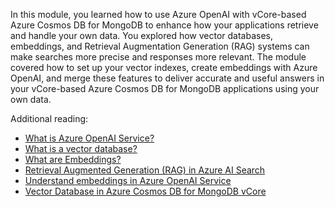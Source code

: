 In this module, you learned how to use Azure OpenAI with vCore-based Azure Cosmos DB for MongoDB to enhance how your applications retrieve and handle your own data. You explored how vector databases, embeddings, and Retrieval Augmentation Generation (RAG) systems can make searches more precise and responses more relevant. The module covered how to set up your vector indexes, create embeddings with Azure OpenAI, and merge these features to deliver accurate and useful answers in your vCore-based Azure Cosmos DB for MongoDB applications using your own data.

Additional reading:

- [What is Azure OpenAI Service?](/azure/ai-services/openai/overview)
- [What is a vector database?](/semantic-kernel/memories/vector-db)
- [What are Embeddings?](/semantic-kernel/memories/embeddings)
- [Retrieval Augmented Generation (RAG) in Azure AI Search](/azure/search/retrieval-augmented-generation-overview)
- [Understand embeddings in Azure OpenAI Service](/azure/ai-services/openai/concepts/understand-embeddings)
- [Vector Database in Azure Cosmos DB for MongoDB vCore](/azure/cosmos-db/mongodb/vcore/vector-search)

